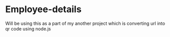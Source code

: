 # Employee-details
Will be using this as a part of my another project which is converting url into qr code using node.js

